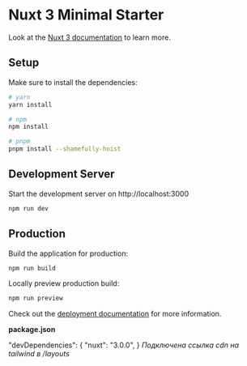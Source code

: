 # Nuxt 3 Minimal Starter

Look at the [Nuxt 3 documentation](https://nuxt.com/docs/getting-started/introduction) to learn more.

## Setup

Make sure to install the dependencies:

```bash
# yarn
yarn install

# npm
npm install

# pnpm
pnpm install --shamefully-hoist
```

## Development Server

Start the development server on http://localhost:3000

```bash
npm run dev
```

## Production

Build the application for production:

```bash
npm run build
```

Locally preview production build:

```bash
npm run preview
```

Check out the [deployment documentation](https://nuxt.com/docs/getting-started/deployment) for more information.


**package.json**

  "devDependencies": {
    <!-- "@nuxt/postcss8": "^1.1.3", -->
    <!-- "@nuxtjs/tailwindcss": "^6.1.3", -->
    <!-- "autoprefixer": "^10.4.13", -->
    "nuxt": "3.0.0",
    <!-- "postcss": "^8.4.19", -->
    <!-- "tailwindcss": "^3.2.4" -->
    }
   *Подключена ссылка cdn на tailwind в /layouts*





